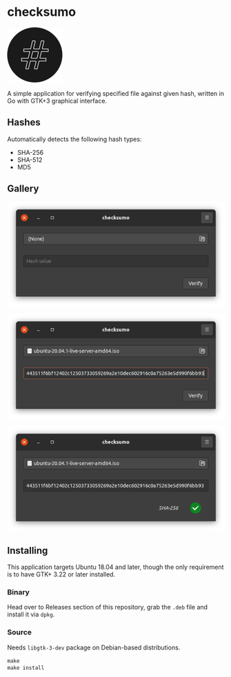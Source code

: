 # checksumo 

<img src="./data/checksumo.svg" width="128" alt="logo">

A simple application for verifying specified file against given hash, written in Go with GTK+3 graphical interface.

## Hashes

Automatically detects the following hash types:
- SHA-256
- SHA-512
- MD5

## Gallery

![](data/screen-0.png)

![](data/screen-1.png)

![](data/screen-2.png)

## Installing

This application targets Ubuntu 18.04 and later, though the only requirement is to have GTK+ 3.22 or later installed.

### Binary

Head over to Releases section of this repository, grab the `.deb` file and install it via `dpkg`.

### Source

Needs `libgtk-3-dev` package on Debian-based distributions.

```shell script
make
make install
```